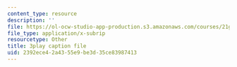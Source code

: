 ```yaml
---
content_type: resource
description: ''
file: https://ol-ocw-studio-app-production.s3.amazonaws.com/courses/21g-101-chinese-i-regular-fall-2014/2392ece42a4355e9be3d35ce83987413_g7frRgUhmeU.vtt
file_type: application/x-subrip
resourcetype: Other
title: 3play caption file
uid: 2392ece4-2a43-55e9-be3d-35ce83987413
---
```

